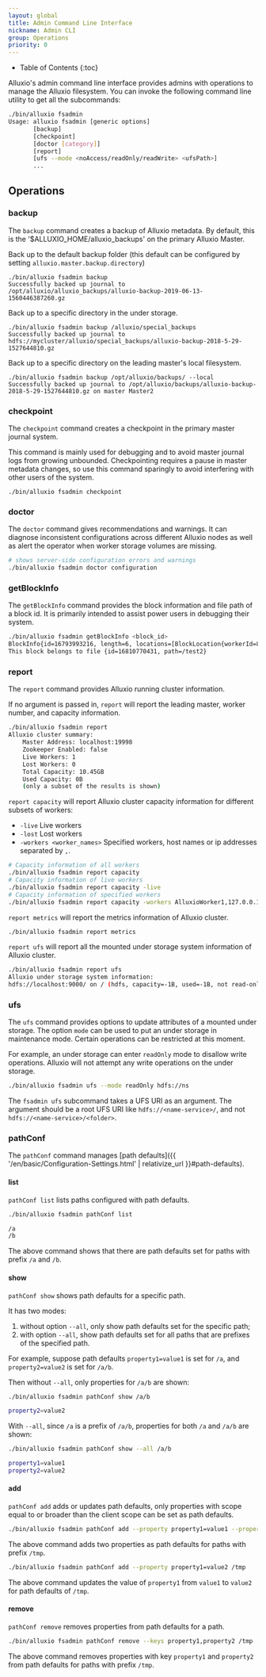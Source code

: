 ```yaml
---
layout: global
title: Admin Command Line Interface
nickname: Admin CLI
group: Operations
priority: 0
---
```


* Table of Contents
{:toc}

Alluxio's admin command line interface provides admins with operations to manage the Alluxio filesystem.
You can invoke the following command line utility to get all the subcommands:

```bash
./bin/alluxio fsadmin
Usage: alluxio fsadmin [generic options]
       [backup]
       [checkpoint]
       [doctor [category]]
       [report]
       [ufs --mode <noAccess/readOnly/readWrite> <ufsPath>]
       ...
```

## Operations

### backup

The `backup` command creates a backup of Alluxio metadata. By default, this is the '$ALLUXIO_HOME/alluxio_backups'
on the primary Alluxio Master.

Back up to the default backup folder (this default can be configured by setting `alluxio.master.backup.directory`)
```
./bin/alluxio fsadmin backup
Successfully backed up journal to /opt/alluxio/alluxio_backups/alluxio-backup-2019-06-13-1560446387260.gz
```
Back up to a specific directory in the under storage.
```
./bin/alluxio fsadmin backup /alluxio/special_backups
Successfully backed up journal to hdfs://mycluster/alluxio/special_backups/alluxio-backup-2018-5-29-1527644810.gz
```
Back up to a specific directory on the leading master's local filesystem.
```
./bin/alluxio fsadmin backup /opt/alluxio/backups/ --local
Successfully backed up journal to /opt/alluxio/backups/alluxio-backup-2018-5-29-1527644810.gz on master Master2
```

### checkpoint 

The `checkpoint` command creates a checkpoint in the primary master journal system.

This command is mainly used for debugging and to avoid master journal logs from growing unbounded.
Checkpointing requires a pause in master metadata changes, so use this command sparingly to avoid 
interfering with other users of the system.

```
./bin/alluxio fsadmin checkpoint
```

### doctor

The `doctor` command gives recommendations and warnings. It can diagnose inconsistent configurations
across different Alluxio nodes as well as alert the operator when worker storage volumes are missing.

```bash
# shows server-side configuration errors and warnings
./bin/alluxio fsadmin doctor configuration
```

### getBlockInfo

The `getBlockInfo` command provides the block information and file path of a block id.
It is primarily intended to assist power users in debugging their system.

```bash
./bin/alluxio fsadmin getBlockInfo <block_id>
BlockInfo{id=16793993216, length=6, locations=[BlockLocation{workerId=8265394007253444396, address=WorkerNetAddress{host=local-mbp, rpcPort=29999, dataPort=29999, webPort=30000, domainSocketPath=, tieredIdentity=TieredIdentity(node=local-mbp, rack=null)}, tierAlias=MEM, mediumType=MEM}]}
This block belongs to file {id=16810770431, path=/test2}
```

### report

The `report` command provides Alluxio running cluster information.

If no argument is passed in, `report` will report the leading master, worker number, and capacity information.

```bash
./bin/alluxio fsadmin report
Alluxio cluster summary:
    Master Address: localhost:19998
    Zookeeper Enabled: false
    Live Workers: 1
    Lost Workers: 0
    Total Capacity: 10.45GB
    Used Capacity: 0B
    (only a subset of the results is shown)
```

`report capacity` will report Alluxio cluster capacity information for different subsets of workers:
* `-live` Live workers
* `-lost` Lost workers
* `-workers <worker_names>` Specified workers, host names or ip addresses separated by `,`.

```bash
# Capacity information of all workers
./bin/alluxio fsadmin report capacity
# Capacity information of live workers
./bin/alluxio fsadmin report capacity -live
# Capacity information of specified workers
./bin/alluxio fsadmin report capacity -workers AlluxioWorker1,127.0.0.1
```

`report metrics` will report the metrics information of Alluxio cluster.

```bash
./bin/alluxio fsadmin report metrics
```

`report ufs` will report all the mounted under storage system information of Alluxio cluster.

```bash
./bin/alluxio fsadmin report ufs
Alluxio under storage system information:
hdfs://localhost:9000/ on / (hdfs, capacity=-1B, used=-1B, not read-only, not shared, properties={})
```

### ufs

The `ufs` command provides options to update attributes of a mounted under storage. The option `mode` can be used
to put an under storage in maintenance mode. Certain operations can be restricted at this moment.

For example, an under storage can enter `readOnly` mode to disallow write operations. Alluxio will not attempt any
write operations on the under storage.

```bash
./bin/alluxio fsadmin ufs --mode readOnly hdfs://ns
```

The `fsadmin ufs` subcommand takes a UFS URI as an argument. The argument should be a root
UFS URI like `hdfs://<name-service>/`, and not `hdfs://<name-service>/<folder>`.

### pathConf

The `pathConf` command manages [path defaults]({{ '/en/basic/Configuration-Settings.html' | relativize_url }}#path-defaults).

#### list

`pathConf list` lists paths configured with path defaults.

```bash
./bin/alluxio fsadmin pathConf list

/a
/b
```
The above command shows that there are path defaults set for paths with prefix `/a` and `/b`.

#### show

`pathConf show` shows path defaults for a specific path.

It has two modes:
1. without option `--all`, only show path defaults set for the specific path;
2. with option `--all`, show path defaults set for all paths that are prefixes of the specified path.

For example, suppose path defaults `property1=value1` is set for `/a`,
and `property2=value2` is set for `/a/b`.

Then without `--all`, only properties for `/a/b` are shown:
```bash
./bin/alluxio fsadmin pathConf show /a/b

property2=value2
```

With `--all`, since `/a` is a prefix of `/a/b`, properties for both `/a` and `/a/b` are shown:
```bash
./bin/alluxio fsadmin pathConf show --all /a/b

property1=value1
property2=value2
```

#### add

`pathConf add` adds or updates path defaults, only properties with scope equal to or broader than the
client scope can be set as path defaults.

```bash
./bin/alluxio fsadmin pathConf add --property property1=value1 --property property2=value2 /tmp
```

The above command adds two properties as path defaults for paths with prefix `/tmp`.

```bash
./bin/alluxio fsadmin pathConf add --property property1=value2 /tmp
```
The above command updates the value of `property1` from `value1` to `value2` for path defaults of `/tmp`.

#### remove

`pathConf remove` removes properties from path defaults for a path.

```bash
./bin/alluxio fsadmin pathConf remove --keys property1,property2 /tmp
```

The above command removes properties with key `property1` and `property2` from path
defaults for paths with prefix `/tmp`.
